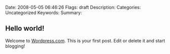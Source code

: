 Date: 2008-05-05 06:46:26
Flags: draft
Description:
Categories: Uncategorized
Keywords:
Summary:

## Hello world!

Welcome to <a href="http://wordpress.com/">Wordpress.com</a>. This is your first post. Edit or delete it and start blogging!
